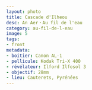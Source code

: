 ```yaml
---
layout: photo
title: Cascade d'Ilheou
desc: An Aer・Au fil de l'eau
category: au-fil-de-l-eau
image: 5
tags:
- front
metadata:
- boitier: Canon AL-1
- pellicule: Kodak Tri-X 400
- révélateur: Ilford Ilfosol 3
- objectif: 28mm
- lieu: Cauterets, Pyrénées
---
```

